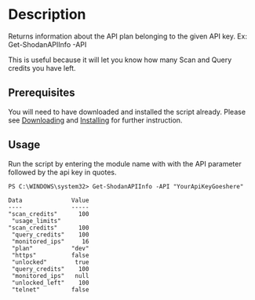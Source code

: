 # Description
Returns information about the API plan belonging to the given API key. Ex: Get-ShodanAPIInfo -API

This is useful because it will let you know how many Scan and Query credits you have left. 


## Prerequisites
You will need to have downloaded and installed the script already. Please see [Downloading](https://github.com/simeononsecurity/Shodan_PS#Download) and [Installing](https://github.com/makeitbetter/Shodan_PS#Install) for further instruction.
## Usage
Run the script by entering the module name with with the API parameter followed by the api key in quotes.
```
PS C:\WINDOWS\system32> Get-ShodanAPIInfo -API "YourApiKeyGoeshere"

Data              Value
----              -----
"scan_credits"      100
 "usage_limits"
"scan_credits"      100
 "query_credits"    100
 "monitored_ips"     16
 "plan"           "dev"
 "https"          false
 "unlocked"        true
 "query_credits"    100
 "monitored_ips"   null
 "unlocked_left"    100
 "telnet"         false
 ```



